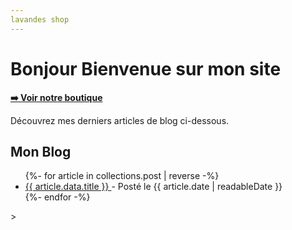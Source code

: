 ```yaml
---
lavandes shop
---
```

# Bonjour Bienvenue sur mon site

**[➡️ Voir notre boutique](/boutique/)**

Découvrez mes derniers articles de blog ci-dessous.

## Mon Blog

<ul>
{%- for article in collections.post | reverse -%}
<li>
  <a href="{{ article.url }}">
    {{ article.data.title }}
  </a> - Posté le {{ article.date | readableDate }}
</li>
{%- endfor -%}
</ul>>
